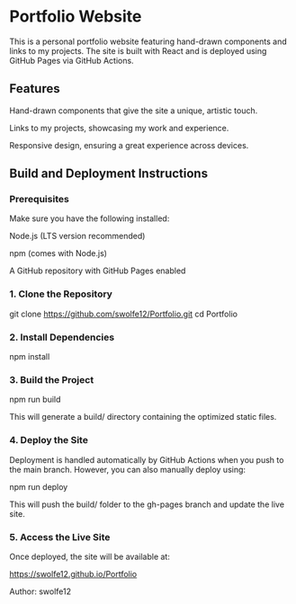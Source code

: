 # Portfolio Website

This is a personal portfolio website featuring hand-drawn components and links to my projects. The site is built with React and is deployed using GitHub Pages via GitHub Actions.

## Features

Hand-drawn components that give the site a unique, artistic touch.

Links to my projects, showcasing my work and experience.

Responsive design, ensuring a great experience across devices.

## Build and Deployment Instructions

### Prerequisites

Make sure you have the following installed:

Node.js (LTS version recommended)

npm (comes with Node.js)

A GitHub repository with GitHub Pages enabled


### 1. Clone the Repository

git clone https://github.com/swolfe12/Portfolio.git
cd Portfolio

### 2. Install Dependencies

npm install

### 3. Build the Project

npm run build

This will generate a build/ directory containing the optimized static files.

### 4. Deploy the Site

Deployment is handled automatically by GitHub Actions when you push to the main branch. However, you can also manually deploy using:

npm run deploy

This will push the build/ folder to the gh-pages branch and update the live site.

### 5. Access the Live Site

Once deployed, the site will be available at:

https://swolfe12.github.io/Portfolio



Author: swolfe12

